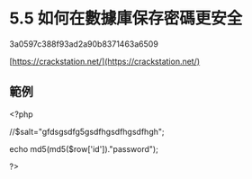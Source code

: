 # 5.5 如何在數據庫保存密碼更安全

3a0597c388f93ad2a90b8371463a6509

[https://crackstation.net/](https://crackstation.net/)

## 範例

&lt;?php

//$salt="gfdsgsdfg5gsdfhgsdfhgsdfhgh";

echo md5\(md5\($row\['id'\]\)."password"\);

?&gt;

